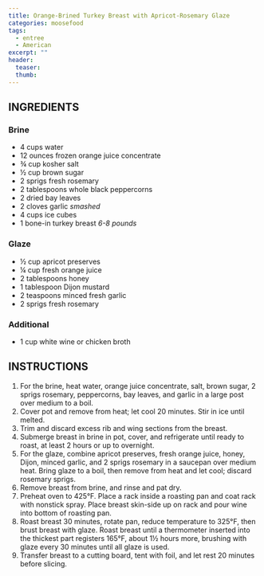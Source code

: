 ```yaml
---
title: Orange-Brined Turkey Breast with Apricot-Rosemary Glaze
categories: moosefood
tags:
  - entree
  - American
excerpt: ""
header:
  teaser:
  thumb:
---
```


## INGREDIENTS

### Brine
* 4 cups water
* 12 ounces frozen orange juice concentrate
* ¾ cup kosher salt
* ½ cup brown sugar
* 2 sprigs fresh rosemary
* 2 tablespoons whole black peppercorns
* 2 dried bay leaves
* 2 cloves garlic *smashed*
* 4 cups ice cubes
* 1 bone-in turkey breast *6-8 pounds*

### Glaze
* ½ cup apricot preserves
* ¼ cup fresh orange juice
* 2 tablespoons honey
* 1 tablespoon Dijon mustard
* 2 teaspoons minced fresh garlic
* 2 sprigs fresh rosemary

### Additional
* 1 cup white wine or chicken broth

## INSTRUCTIONS
1. For the brine, heat water, orange juice concentrate, salt, brown sugar, 2 sprigs rosemary, peppercorns, bay leaves, and garlic in a large post over medium to a boil.
2. Cover pot and remove from heat; let cool 20 minutes. Stir in ice until melted.
3. Trim and discard excess rib and wing sections from the breast.
4. Submerge breast in brine in pot, cover, and refrigerate until ready to roast, at least 2 hours or up to overnight.
5. For the glaze, combine apricot preserves, fresh orange juice, honey, Dijon, minced garlic, and 2 sprigs rosemary in a saucepan over medium heat. Bring glaze to a boil, then remove from heat and let cool; discard rosemary sprigs.
6. Remove breast from brine, and rinse and pat dry.
7. Preheat oven to 425°F. Place a rack inside a roasting pan and coat rack with nonstick spray. Place breast skin-side up on rack and pour wine into bottom of roasting pan.
8. Roast breast 30 minutes, rotate pan, reduce temperature to 325°F, then brust breast with glaze. Roast breast until a thermometer inserted into the thickest part registers 165°F, about 1½ hours more, brushing with glaze every 30 minutes until all glaze is used.
9. Transfer breast to a cutting board, tent with foil, and let rest 20 minutes before slicing.
